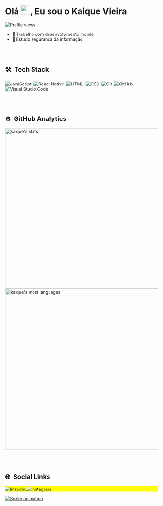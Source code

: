 <h1 align="left"> Olá <img src="https://raw.githubusercontent.com/kaueMarques/kaueMarques/master/hi.gif" width="30px">, Eu sou o Kaique Vieira </h1>
<p align="left"> <img src="https://komarev.com/ghpvc/?username=kaiquepy&color=yellow" alt="Profile views" /> </p>
  
- 🔭 Trabalho com desenvolvimento mobile
- 🌱 Estudo segurança da informação

<br><br>

## 🛠 &nbsp;Tech Stack

![JavaScript](https://img.shields.io/badge/-JavaScript-05122A?style=flat&logo=javascript)&nbsp;
![React Native](https://img.shields.io/badge/-React%20Native-05122A?style=flat&logo=react)&nbsp;
![HTML](https://img.shields.io/badge/-HTML-05122A?style=flat&logo=HTML5)&nbsp;
![CSS](https://img.shields.io/badge/-CSS-05122A?style=flat&logo=CSS3&logoColor=1572B6)&nbsp;
![Git](https://img.shields.io/badge/-Git-05122A?style=flat&logo=git)&nbsp;
![GitHub](https://img.shields.io/badge/-GitHub-05122A?style=flat&logo=github)&nbsp;
![Visual Studio Code](https://img.shields.io/badge/-Visual%20Studio%20Code-05122A?style=flat&logo=visual-studio-code&logoColor=007ACC)&nbsp;

<br><br>

## ⚙️ &nbsp;GitHub Analytics

<p align="left">
<img width="530em" src="https://github-readme-stats.vercel.app/api?username=kaiquepy&show_icons=true&theme=dark" alt="kaique's stats"/>
<img width="530em" src="https://github-readme-stats.vercel.app/api/top-langs/?username=kaiquepy&layout=compact&theme=dark" alt="kaique's most languages"/>
</p>

<br><br>
  
## 🌐 &nbsp;Social Links

<p align="left" style="background:yellow">
<a href="https://linkedin.com/in/kaiquepy" target="_blank">
  <img align="center" src="https://img.shields.io/badge/-kaiquepy-05122A?style=flat&logo=linkedin" alt="linkedin"/>
</a>
<a href="https://instagram.com/kaique.py" target="_blank">
 <img align="center" src="https://img.shields.io/badge/-kaique.py-05122A?style=flat&logo=instagram" alt="instagram"/>
</p>

<div> 
  
  ![Snake animation](https://github.com/kaiquepy/kaiquepy/blob/output/github-contribution-grid-snake.svg)
</div>
